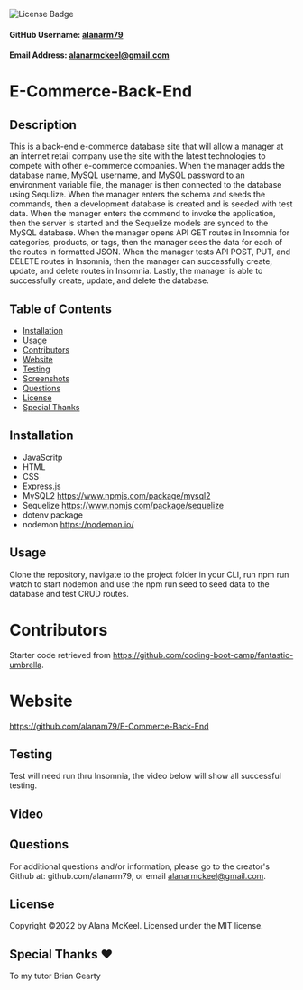 
  ![License Badge](https://img.shields.io/badge/License-MIT-green.svg)

  #### GitHub Username: [alanarm79](https://github.com/alanarm79)

  #### Email Address: alanarmckeel@gmail.com

  # E-Commerce-Back-End

  ## Description
  This is a back-end e-commerce database site that will allow a manager at an internet retail company use the site with the latest technologies to compete with other e-commerce companies. When the manager adds the database name, MySQL username, and MySQL password to an environment variable file, the manager is then connected to the database using Sequlize. When the manager enters the schema and seeds the commands, then a development database is created and is seeded with test data. When the manager enters the commend to invoke the application, then the server is started and the Sequelize models are synced to the MySQL database. When the manager opens API GET routes in Insomnia for categories, products, or tags, then the manager sees the data for each of the routes in formatted JSON. When the manager tests API POST, PUT, and DELETE routes in Insomnia, then the manager can successfully create, update, and delete routes in Insomnia. Lastly, the manager is able to successfully create, update, and delete the database. 

  ## Table of Contents
  * [Installation](#installation)
  * [Usage](#usage)
  * [Contributors](#contributors)
  * [Website](#website)
  * [Testing](#testing)
  * [Screenshots](#screenshots)
  * [Questions](#questions)
  * [License](#license)
  * [Special Thanks](#special-thanks)

  ## Installation
  * JavaScritp
  * HTML
  * CSS
  * Express.js
  * MySQL2 https://www.npmjs.com/package/mysql2
  * Sequelize  https://www.npmjs.com/package/sequelize
  * dotenv package
  * nodemon https://nodemon.io/

  ## Usage
  Clone the repository, navigate to the project folder in your CLI, run npm run watch to start nodemon and use the npm run seed to seed data to the database and test CRUD routes.

  # Contributors  
  Starter code retrieved from https://github.com/coding-boot-camp/fantastic-umbrella.

  # Website
  https://github.com/alanam79/E-Commerce-Back-End

  ## Testing
  Test will need run thru Insomnia, the video below will show all successful testing.
  
  ## Video

  ## Questions
  For additional questions and/or information, please go to the creator's Github at: github.com/alanarm79, or email alanarmckeel@gmail.com.

  ## License
  Copyright &copy;2022 by Alana McKeel.
  Licensed under the MIT license.

  ## Special Thanks ❤️
  To my tutor Brian Gearty
  
